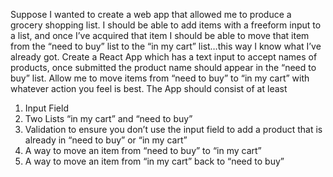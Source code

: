 Suppose I wanted to create a web app that allowed me to produce a grocery shopping list. I should be able to add items with a freeform input to a list, and once I’ve acquired that item I should be able to move that item from the “need to buy” list to the “in my cart” list…this way I know what I’ve already got.
Create a React App which has a text input to accept names of products, once submitted the product name should appear in the “need to buy” list. Allow me to move items from “need to buy” to “in my cart” with whatever action you feel is best.
The App should consist of at least
1.    Input Field
2.    Two Lists “in my cart” and “need to buy”
3.    Validation to ensure you don’t use the input field to add a product that is already in “need to buy” or “in my cart”
4.    A way to move an item from “need to buy” to “in my cart”
5.    A way to move an item from “in my cart” back to “need to buy”
